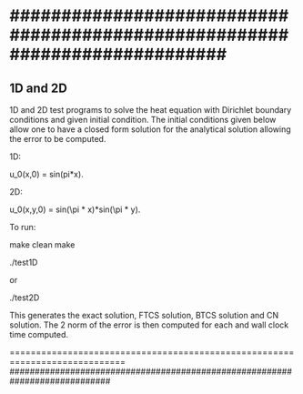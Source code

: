 ###########################################################################
===========================================================================

1D and 2D
--------------------

1D and 2D test programs to solve the heat equation
with Dirichlet boundary conditions and given initial condition.
The initial conditions given below allow one to have a closed
form solution for the analytical solution allowing the error to be 
computed.

1D:

u_0(x,0) = sin(pi*x).

2D:

u_0(x,y,0) = sin(\pi * x)*sin(\pi * y).

To run:

make clean
make

./test1D

or 

./test2D

This generates the exact solution, FTCS solution, BTCS solution
and CN solution. The 2 norm of the error is then computed for each and wall clock time computed.

============================================================================
############################################################################

 
 
